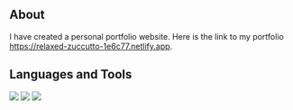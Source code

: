 ## About
I have created a personal portfolio website. Here is the link to my portfolio https://relaxed-zuccutto-1e6c77.netlify.app.

## Languages and Tools
<img src="https://img.icons8.com/color/48/000000/html-5.png"/>
<img src="https://img.icons8.com/color/48/000000/css3.png"/>
<img src="https://img.icons8.com/?size=100&id=108784&format=png&color=000000"/>
